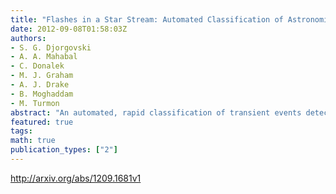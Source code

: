 ```yaml
---
title: "Flashes in a Star Stream: Automated Classification of Astronomical   Transient Events"
date: 2012-09-08T01:58:03Z
authors:
- S. G. Djorgovski
- A. A. Mahabal
- C. Donalek
- M. J. Graham
- A. J. Drake
- B. Moghaddam
- M. Turmon
abstract: "An automated, rapid classification of transient events detected in the modern synoptic sky surveys is essential for their scientific utility and effective follow-up using scarce resources. This presents some unusual challenges: the data are sparse, heterogeneous and incomplete; evolving in time; and most of the relevant information comes not from the data stream itself, but from a variety of archival data and contextual information (spatial, temporal, and multi-wavelength). We are exploring a variety of novel techniques, mostly Bayesian, to respond to these challenges, using the ongoing CRTS sky survey as a testbed. The current surveys are already overwhelming our ability to effectively follow all of the potentially interesting events, and these challenges will grow by orders of magnitude over the next decade as the more ambitious sky surveys get under way. While we focus on an application in a specific domain (astrophysics), these challenges are more broadly relevant for event or anomaly detection and knowledge discovery in massive data streams."
featured: true
tags:
math: true
publication_types: ["2"]
---
```

http://arxiv.org/abs/1209.1681v1
